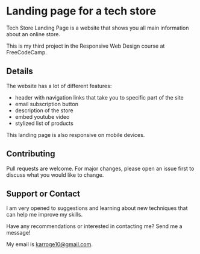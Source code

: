 # Landing page for a tech store
Tech Store Landing Page is a website that shows you all main information about an online store.

This is my third project in the Responsive Web Design course at FreeCodeCamp.

## Details

The website has a lot of different features:
* header with navigation links that take you to specific part of the site
* email subscription button
* description of the store
* embed youtube video
* stylized list of products

This landing page is also responsive on mobile devices.

## Contributing
Pull requests are welcome. For major changes, please open an issue first to discuss what you would like to change.

## Support or Contact
I am very opened to suggestions and learning about new techniques that can help me improve my skills.

Have any recommendations or interested in contacting me? Send me a message! 

My email is karroge10@gmail.com.


